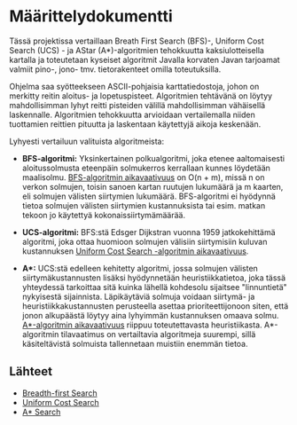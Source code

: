 # Määrittelydokumentti

Tässä projektissa vertaillaan Breath First Search (BFS)-, Uniform Cost Search (UCS) - ja AStar (A*)-algoritmien tehokkuutta kaksiulotteisella kartalla ja toteutetaan kyseiset algoritmit Javalla korvaten Javan tarjoamat valmiit pino-, jono- tmv. tietorakenteet omilla toteutuksilla. 

Ohjelma saa syötteekseen ASCII-pohjaisia karttatiedostoja, johon on merkitty reitin aloitus- ja lopetuspisteet. Algoritmien tehtävänä on löytyy mahdollisimman lyhyt reitti pisteiden välillä mahdollisimman vähäisellä laskennalle. Algoritmien tehokkuutta arvioidaan vertailemalla niiden tuottamien reittien pituutta ja laskentaan käytettyjä aikoja keskenään.  

Lyhyesti vertailuun valituista algoritmeista:

* **BFS-algoritmi:** Yksinkertainen polkualgoritmi, joka etenee aaltomaisesti aloitussolmusta eteenpäin solmukerros kerrallaan kunnes löydetään maalisolmu. [BFS-algoritmin aikavaativuus](https://en.wikipedia.org/wiki/Breadth-first_search) on O(n + m), missä n on verkon solmujen, toisin sanoen kartan ruutujen lukumäärä ja m kaarten, eli solmujen välisten siirtymien lukumäärä. BFS-algoritmi ei hyödynnä tietoa solmujen välisten siirtymien kustannuksista tai esim. matkan tekoon jo käytettyä kokonaissiirtymämäärää. 

* **UCS-algoritmi:** BFS:stä Edsger Dijkstran vuonna 1959 jatkokehittämä algoritmi, joka ottaa huomioon solmujen välisiin siirtymisiin kuluvan kustannuksen [Uniform Cost Search -algoritmin aikavaativuus](https://algorithmicthoughts.wordpress.com/2012/12/15/artificial-intelligence-uniform-cost-searchucs/).

* **A\*:** UCS:stä edelleen kehitetty algoritmi, jossa solmujen välisten siirtymäkustannusten lisäksi hyödynnetään heuristiikkatietoa, joka tässä yhteydessä tarkoittaa sitä kuinka lähellä kohdesolu sijaitsee "linnuntietä" nykyisestä sijainnista. Läpikäytäviä solmuja voidaan siirtymä- ja heuristiikkakustannusten perusteella asettaa prioriteettijonoon siten, että jonon alkupäästä löytyy aina lyhyimmän kustannuksen omaava solmu. [A*-algoritmin aikavaativuus](https://en.wikipedia.org/wiki/A*_search_algorithm) riippuu toteutettavasta heuristiikasta. A*-algoritmin tilavaatimus on vertailtavia algoritmeja suurempi, sillä käsiteltävistä solmuista tallennetaan muistiin enemmän tietoa. 

## Lähteet

* [Breadth-first Search](https://en.wikipedia.org/wiki/Breadth-first_search) 
* [Uniform Cost Search](https://algorithmicthoughts.wordpress.com/2012/12/15/artificial-intelligence-uniform-cost-searchucs/)
* [A* Search](https://en.wikipedia.org/wiki/A*_search_algorithm)

